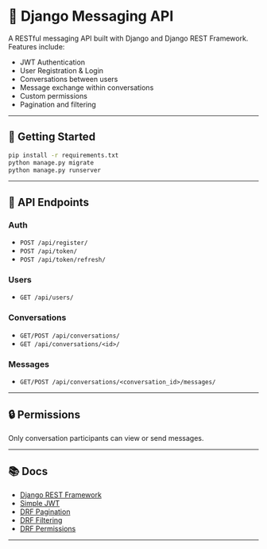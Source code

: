 # 📨 Django Messaging API

A RESTful messaging API built with Django and Django REST Framework. Features include:

- JWT Authentication
- User Registration & Login
- Conversations between users
- Message exchange within conversations
- Custom permissions
- Pagination and filtering

---

## 🚀 Getting Started

```bash
pip install -r requirements.txt
python manage.py migrate
python manage.py runserver
````

---

## 🔌 API Endpoints

### Auth

* `POST /api/register/`
* `POST /api/token/`
* `POST /api/token/refresh/`

### Users

* `GET /api/users/`

### Conversations

* `GET/POST /api/conversations/`
* `GET /api/conversations/<id>/`

### Messages

* `GET/POST /api/conversations/<conversation_id>/messages/`

---

## 🔒 Permissions

Only conversation participants can view or send messages.

---

## 📚 Docs

* [Django REST Framework](https://www.django-rest-framework.org/)
* [Simple JWT](https://django-rest-framework-simplejwt.readthedocs.io/)
* [DRF Pagination](https://www.django-rest-framework.org/api-guide/pagination/)
* [DRF Filtering](https://www.django-rest-framework.org/api-guide/filtering/)
* [DRF Permissions](https://www.django-rest-framework.org/api-guide/permissions/)

---
